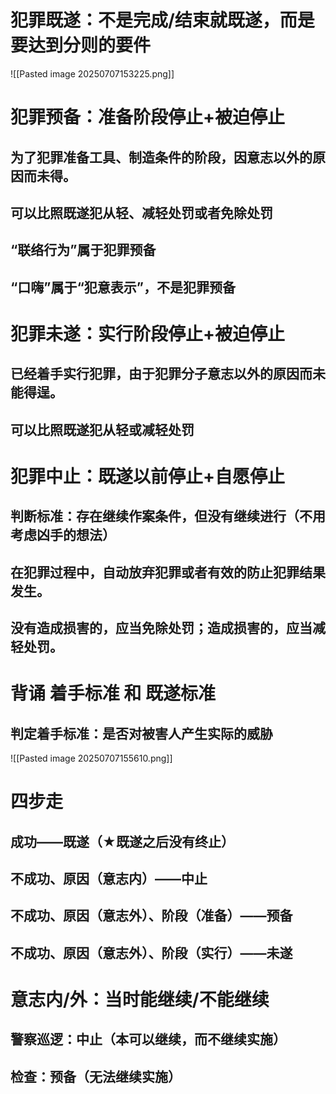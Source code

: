 # 犯罪既遂：不是完成/结束就既遂，而是要达到分则的要件
![[Pasted image 20250707153225.png]]
# 犯罪预备：准备阶段停止+被迫停止
## 为了犯罪准备工具、制造条件的阶段，因意志以外的原因而未得。
## 可以比照既遂犯从轻、减轻处罚或者免除处罚
## “联络行为”属于犯罪预备
## “口嗨”属于“犯意表示”，不是犯罪预备
# 犯罪未遂：实行阶段停止+被迫停止
## 已经着手实行犯罪，由于犯罪分子意志以外的原因而未能得逞。
## 可以比照既遂犯从轻或减轻处罚
# 犯罪中止：既遂以前停止+自愿停止
## 判断标准：存在继续作案条件，但没有继续进行（不用考虑凶手的想法）
## 在犯罪过程中，自动放弃犯罪或者有效的防止犯罪结果发生。
## 没有造成损害的，应当免除处罚；造成损害的，应当减轻处罚。
# 背诵 着手标准  和  既遂标准
## 判定着手标准：是否对被害人产生实际的威胁
![[Pasted image 20250707155610.png]]

# 四步走
## 成功——既遂（★既遂之后没有终止）
## 不成功、原因（意志内）——中止
## 不成功、原因（意志外）、阶段（准备）——预备
## 不成功、原因（意志外）、阶段（实行）——未遂
# 意志内/外：当时能继续/不能继续
## 警察巡逻：中止（本可以继续，而不继续实施）
## 检查：预备（无法继续实施）